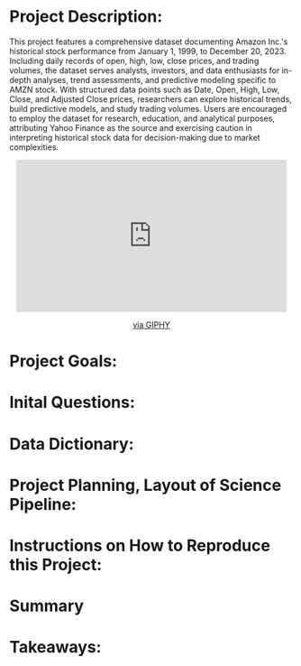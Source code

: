 # Project Description: 
This project features a comprehensive dataset documenting Amazon Inc.'s historical stock performance from January 1, 1999, to December 20, 2023. Including daily records of open, high, low, close prices, and trading volumes, the dataset serves analysts, investors, and data enthusiasts for in-depth analyses, trend assessments, and predictive modeling specific to AMZN stock. With structured data points such as Date, Open, High, Low, Close, and Adjusted Close prices, researchers can explore historical trends, build predictive models, and study trading volumes. Users are encouraged to employ the dataset for research, education, and analytical purposes, attributing Yahoo Finance as the source and exercising caution in interpreting historical stock data for decision-making due to market complexities.
<div align="center">
    <iframe src="https://giphy.com/embed/Fo8avUd7FdmfhMXl2v" width="480" height="270" frameBorder="0" class="giphy-embed" allowFullScreen></iframe><p><a href="https://giphy.com/gifs/stickergiant-sticker-giant-Fo8avUd7FdmfhMXl2v">via GIPHY</a></p>
</div>



# Project Goals:
# Inital Questions:
# Data Dictionary:
# Project Planning, Layout of Science Pipeline:
# Instructions on How to Reproduce this Project:
# Summary
# Takeaways:
